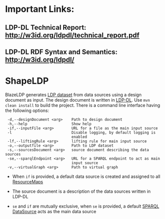 # Important Links:
## LDP-DL Technical Report: http://w3id.org/ldpdl/technical_report.pdf
## LDP-DL RDF Syntax and Semantics: http://w3id.org/ldpdl/

# ShapeLDP

BlazeLDP generates <a href="http://opensensingcity.emse.fr/ldpdl/ldpdl.html#ldp-dataset">LDP dataset</a> from data sources using a design document as input. The design document is written in <a href="opensensingcity.emse.fr/ldpdl/ldpdl.html">LDP-DL</a>. Use `mvn clean install` to build the project. There is a command line interface having the following options:

```
 -d,--designDocument <arg>    Path to design document
 -h,--help                    Show help
 -if,--inputFile <arg>        URL for a file as the main input source
 -l                           Disable logging, by default logging is
                              enabled
 -lf,--liftingRule <arg>      lifting rule for main input source
 -o,--outputfile <arg>        Path to LDP dataset
 -s,--sourcesDocument <arg>   source document describing the data sources
 -se,--sparqlEndpoint <arg>   URL for a SPARQL endpoint to act as main
                              input source
 -v,--virtualGraph <arg>      Path to virtual graph
```

- When `if` is provided, a default data source is created and assigned to all <a href="http://opensensingcity.emse.fr/ldpdl/ldpdl.html#resourcemap">ResourceMaps</a>

- The source document is a description of the data sources written in LDP-DL

- `se` and `if` are mutually exclusive, when `se` is provided, a default <a href="http://opensensingcity.emse.fr/ldpdl/ldpdl.html#resourcemap">SPARQL DataSource</a> acts as the main data source
